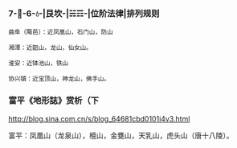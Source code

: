 ### 7-🗻-6-💧-|艮坎-|☵☶️-|位阶法律|排列规则

`曲阜（陬邑）：近凤凰山，石门山，防山`

`湘潭：近韶山，龙山，仙女山。`

`淮安：近钵池山，铁山`

`协兴镇：近宝顶山，神龙山，佛手山。`

### 富平《地形誌》赏析（下
http://blog.sina.com.cn/s/blog_64681cbd0101i4v3.html

富平：凤凰山（龙泉山），檀山，金甕山，天乳山，虎头山（唐十八陵）。
